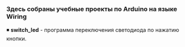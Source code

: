 ### Здесь собраны учебные проекты по Arduino на языке Wiring

:black_medium_small_square: **switch_led** - программа переключения светодиода по нажатию кнопки.
